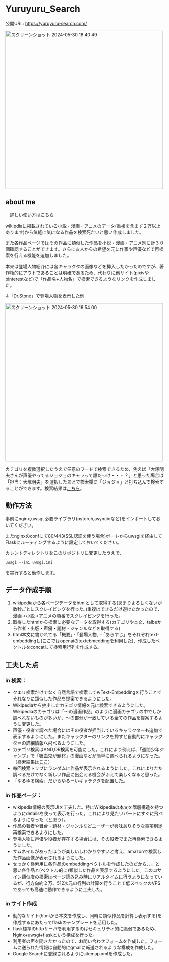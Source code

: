 # Yuruyuru_Search

公開URL: https://yuruyuru-search.com/

<img width="500" alt="スクリーンショット 2024-05-30 16 40 49" src="https://github.com/TANIGUCHIREI/Yuruyuru_Search/assets/120480219/4de921cf-955e-4fa7-8fb0-5a93213aa188">



## about me

　詳しい使い方は[こちら](https://yuruyuru-search.com/aboutsite)


wikipdiaに掲載されている小説・漫画・アニメのデータ(重複を含まず２万以上あります)から気軽に気になる作品を検索死たいと思い作成しました。

また各作品ページではその作品に類似した作品を小説・漫画・アニメ別に計３０個確認することができます。さらに友人からの希望を元に作家や声優などで再検索を行える機能を追加しました。

本来は登場人物紹介には各キャラクタの画像などを挿入したかったのですが、著作権的にアウトであることは明確であるため、代わりに他サイト(pixivやpinterestなど)で「作品名+人物名」で検索できるようなリンクを作成しました。

↓「Dr.Stone」で登場人物を表示した例

<img width="500" alt="スクリーンショット 2024-05-30 16 54 00" src="https://github.com/TANIGUCHIREI/Yuruyuru_Search/assets/120480219/883383eb-c728-482c-8f3b-d04aab6a50fd">


カテゴリを複数選択したうえで任意のワードで検索できるため、例えば「大塚明夫さんが声優やってるジョジョのキャラって誰だっけ・・・？」と思った場合は「担当：大塚明夫」を選択したあとで検索欄に「ジョジョ」と打ち込んで検索することができます。検索結果は[こちら](https://yuruyuru-search.com/results?input=%E3%82%B8%E3%83%A7%E3%82%B8%E3%83%A7&searchall=on&liData=%E6%8B%85%E5%BD%93:%E5%A4%A7%E5%A1%9A%E6%98%8E%E5%A4%AB&AndOr=OR&start_year=1900&end_year=2024&manga=on&anime=on&novel=on)。

## 動作方法

事前にnginx,uwsgi,必要ライブラリ(pytorch,asyncioなど)をインポートしておいてください。

またnginxのconfにて80/443(SSL認証を使う場合)ポートからuwsgiを経由してFlaskにルーティングするように設定しておいてください。

カレントディレクトリをこのリポジトリに変更したうえで、
```
uwsgi --ini uwsgi.ini
```
を実行すると動作します。
## データ作成手順

1. wikipediaから各ページデータをhtmlとして取得する(あまりよろしくないが数秒ごとにスクレイピングを行った。)重複はできるだけ避けたかったので、漫画->小説->アニメの順番でスクレイピングを行った。
2. 取得したhtmlから検索に必要なデータを取得する(カテゴリや本文、talbeから作者・出版・声優・題材・ジャンルなどを取得する)
3. html本文に書かれてる「概要」・「登場人物」・「あらすじ」をそれぞれtext-embeddingし(ここではopenaiのtextebmeddingを利用した)、作成したベクトルをconcatして検索用行列を作成する。

## 工夫した点

### in 検索：
- クエリ検索だけでなく自然言語で検索してもText-Embeddingを行うことでそれなりに類似した作品を提案できるようにした。
- Wikipediaから抽出したカテゴリ情報を元に検索できるようにした。Wikipediaのカテゴリは「〜の漫画作品」のように漫画カテゴリの中でしか調べれないものが多いが、〜の部分が一致している全ての作品を提案するように変更した。
- 声優・役者で調べた場合にはその役者が担当しているキャラクターも追加で表示するようにした。またキャラクターのリンクを押すと自動的にキャラクターの詳細情報へ飛べるようにした。
- カテゴリ検索はAND,OR検索を可能にした。これにより例えば、「週間少年ジャンプ」で「吸血鬼が題材」の漫画などが簡単に調べられるようになった。（検索結果は[ここ](https://yuruyuru-search.com/results?input=&searchall=on&liData=%E9%80%B1%E5%88%8A%E5%B0%91%E5%B9%B4%E3%82%B8%E3%83%A3%E3%83%B3%E3%83%97,%E9%A1%8C%E6%9D%90:%E5%90%B8%E8%A1%80%E9%AC%BC&AndOr=OR&start_year=1900&end_year=2024&manga=on&anime=on&novel=on)）
- 毎回検索トップにランダムに作品が表示されるようにした。これによりただ調べるだけでなく新しい作品に出会える機会がふえて楽しくなると思った。
- 「ゆるゆる検索」だからゆるーいキャラクタを配置した。
### in 作品ページ：
- wikipedia情報の表示UIを工夫した。特にWikipediaの本文を階層構造を持つようにdetailsを使って表示を行った。これにより見たいパートにすぐに飛べるようになった（と思う）。
- 作品の著者や舞台・題材・ジャンルなどユーザーが興味ありそうな事項別途再検索できるようにした。
- 登場人物に声優や役者が存在する場合には、その役者でまた再検索できるようにした。
- サムネイルがあったほうが楽しいしわかりやすいと考え、amazonで検索した作品画像が表示されるようにした。
- せっかく検索用に各作品のembeddingベクトルを作成したのだから、、、と思い各作品と(ベクトル的に)類似した作品を表示するようにした。このコサイン類似度の検索はページ読み込み時にリアルタイムに行うようになっているが、行方向約２万、512次元の行列の計算を行うことで低スペックのVPSであっても高速に動作できるように工夫した。
### in サイト作成
- 動的なサイト(htmlから本文を作成し、同時に類似作品を計算し表示する)を作成するにあたってflaskのテンプレートを活用した。
- flask標準のhttpサーバを利用するのはセキュリティ的に脆弱であるため、Nginx+uwsgi+flaskという構成を行った。
- 利用者の声を聞きたかったので、お問い合わせフォームを作成した。フォームに送られた情報は自動的にgmailに転送されるような構成を作成した。
- Google Searchに登録されるようにsitemap.xmlを作成した。
